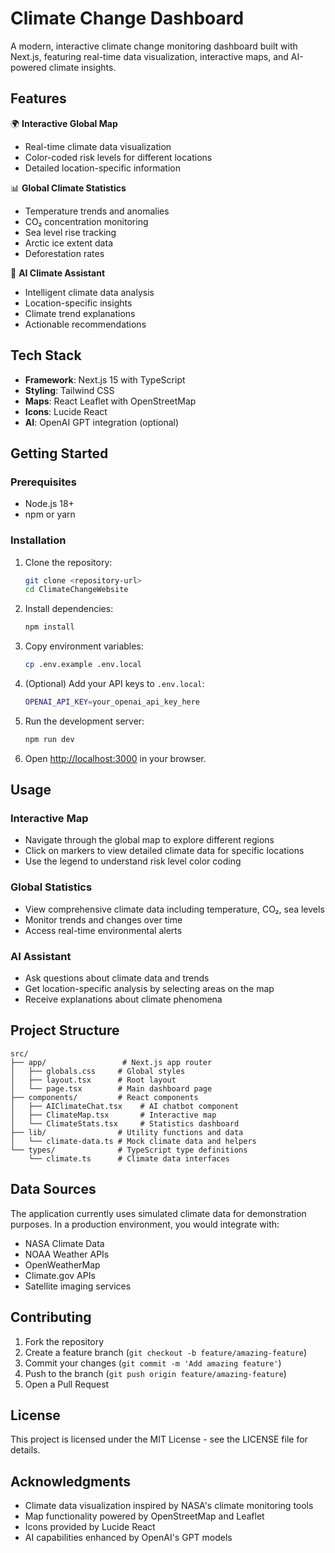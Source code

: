 # Climate Change Dashboard

A modern, interactive climate change monitoring dashboard built with Next.js, featuring real-time data visualization, interactive maps, and AI-powered climate insights.

## Features

🌍 **Interactive Global Map**
- Real-time climate data visualization
- Color-coded risk levels for different locations
- Detailed location-specific information

📊 **Global Climate Statistics**
- Temperature trends and anomalies
- CO₂ concentration monitoring
- Sea level rise tracking
- Arctic ice extent data
- Deforestation rates

🤖 **AI Climate Assistant**
- Intelligent climate data analysis
- Location-specific insights
- Climate trend explanations
- Actionable recommendations

## Tech Stack

- **Framework**: Next.js 15 with TypeScript
- **Styling**: Tailwind CSS
- **Maps**: React Leaflet with OpenStreetMap
- **Icons**: Lucide React
- **AI**: OpenAI GPT integration (optional)

## Getting Started

### Prerequisites

- Node.js 18+ 
- npm or yarn

### Installation

1. Clone the repository:
   ```bash
   git clone <repository-url>
   cd ClimateChangeWebsite
   ```

2. Install dependencies:
   ```bash
   npm install
   ```

3. Copy environment variables:
   ```bash
   cp .env.example .env.local
   ```

4. (Optional) Add your API keys to `.env.local`:
   ```bash
   OPENAI_API_KEY=your_openai_api_key_here
   ```

5. Run the development server:
   ```bash
   npm run dev
   ```

6. Open [http://localhost:3000](http://localhost:3000) in your browser.

## Usage

### Interactive Map
- Navigate through the global map to explore different regions
- Click on markers to view detailed climate data for specific locations
- Use the legend to understand risk level color coding

### Global Statistics
- View comprehensive climate data including temperature, CO₂, sea levels
- Monitor trends and changes over time
- Access real-time environmental alerts

### AI Assistant
- Ask questions about climate data and trends
- Get location-specific analysis by selecting areas on the map
- Receive explanations about climate phenomena

## Project Structure

```
src/
├── app/                 # Next.js app router
│   ├── globals.css     # Global styles
│   ├── layout.tsx      # Root layout
│   └── page.tsx        # Main dashboard page
├── components/         # React components
│   ├── AIClimateChat.tsx    # AI chatbot component
│   ├── ClimateMap.tsx       # Interactive map
│   └── ClimateStats.tsx     # Statistics dashboard
├── lib/                # Utility functions and data
│   └── climate-data.ts # Mock climate data and helpers
└── types/              # TypeScript type definitions
    └── climate.ts      # Climate data interfaces
```

## Data Sources

The application currently uses simulated climate data for demonstration purposes. In a production environment, you would integrate with:

- NASA Climate Data
- NOAA Weather APIs
- OpenWeatherMap
- Climate.gov APIs
- Satellite imaging services

## Contributing

1. Fork the repository
2. Create a feature branch (`git checkout -b feature/amazing-feature`)
3. Commit your changes (`git commit -m 'Add amazing feature'`)
4. Push to the branch (`git push origin feature/amazing-feature`)
5. Open a Pull Request

## License

This project is licensed under the MIT License - see the LICENSE file for details.

## Acknowledgments

- Climate data visualization inspired by NASA's climate monitoring tools
- Map functionality powered by OpenStreetMap and Leaflet
- Icons provided by Lucide React
- AI capabilities enhanced by OpenAI's GPT models 